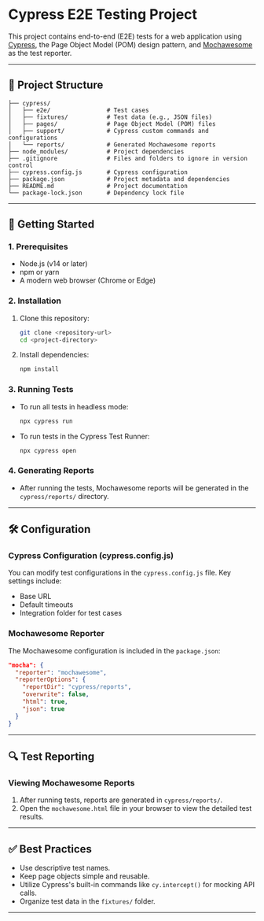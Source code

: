 
# Cypress E2E Testing Project

This project contains end-to-end (E2E) tests for a web application using [Cypress](https://www.cypress.io/), the Page Object Model (POM) design pattern, and [Mochawesome](https://www.npmjs.com/package/mochawesome) as the test reporter.

---

## 📂 **Project Structure**

```
├── cypress/
│   ├── e2e/                # Test cases
│   ├── fixtures/           # Test data (e.g., JSON files)
│   ├── pages/              # Page Object Model (POM) files
│   ├── support/            # Cypress custom commands and configurations
│   └── reports/            # Generated Mochawesome reports
├── node_modules/           # Project dependencies
├── .gitignore              # Files and folders to ignore in version control
├── cypress.config.js       # Cypress configuration
├── package.json            # Project metadata and dependencies
├── README.md               # Project documentation
└── package-lock.json       # Dependency lock file
```

---

## 🚀 **Getting Started**

### **1. Prerequisites**
- Node.js (v14 or later)
- npm or yarn
- A modern web browser (Chrome or Edge)

### **2. Installation**
1. Clone this repository:
   ```bash
   git clone <repository-url>
   cd <project-directory>
   ```
2. Install dependencies:
   ```bash
   npm install
   ```

### **3. Running Tests**
- To run all tests in headless mode:
  ```bash
  npx cypress run
  ```
- To run tests in the Cypress Test Runner:
  ```bash
  npx cypress open
  ```

### **4. Generating Reports**
- After running the tests, Mochawesome reports will be generated in the `cypress/reports/` directory.

---

## 🛠️ **Configuration**

### **Cypress Configuration (cypress.config.js)**
You can modify test configurations in the `cypress.config.js` file. Key settings include:
- Base URL
- Default timeouts
- Integration folder for test cases

### **Mochawesome Reporter**
The Mochawesome configuration is included in the `package.json`:
```json
"mocha": {
  "reporter": "mochawesome",
  "reporterOptions": {
    "reportDir": "cypress/reports",
    "overwrite": false,
    "html": true,
    "json": true
  }
}
```

---

## 🔍 **Test Reporting**

### **Viewing Mochawesome Reports**
1. After running tests, reports are generated in `cypress/reports/`.
2. Open the `mochawesome.html` file in your browser to view the detailed test results.

---

## ✅ **Best Practices**
- Use descriptive test names.
- Keep page objects simple and reusable.
- Utilize Cypress's built-in commands like `cy.intercept()` for mocking API calls.
- Organize test data in the `fixtures/` folder.

---
